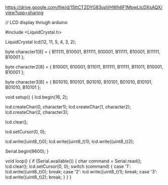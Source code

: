 https://drive.google.com/file/d/15ttCTZDYG83opVHWh6F1MpwLtcDXsAQX/view?usp=sharing

// LCD display thriugh arduino

#include <LiquidCrystal.h>

LiquidCrystal lcd(12, 11, 5, 4, 3, 2);

byte character1[8] = {
  B11111,
  B10001,
  B11111,
  B10001,
  B11111,
  B10001,
  B11111,
  B10001
};

byte character2[8] = {
  B10001,
  B10001,
  B11011,
  B11111,
  B11111,
  B11011,
  B10001,
  B10001
};

byte character3[8] = {
  B01010,
  B10101,
  B01010,
  B10101,
  B01010,
  B10101,
  B01010,
  B10101
};

void setup() {
  lcd.begin(16, 2);

  lcd.createChar(0, character1);
  lcd.createChar(1, character2);
  lcd.createChar(2, character3);

  lcd.clear();

  lcd.setCursor(0, 0);

  lcd.write((uint8_t)0);
  lcd.write((uint8_t)1);
  lcd.write((uint8_t)2);

  Serial.begin(9600);
}

void loop() {
  if (Serial.available()) {
    char command = Serial.read();
    lcd.clear();
    lcd.setCursor(0, 0);
    switch (command) {
      case '1':
        lcd.write((uint8_t)0);
        break;
      case '2':
        lcd.write((uint8_t)1);
        break;
      case '3':
        lcd.write((uint8_t)2);
        break;
    }
  }
}
